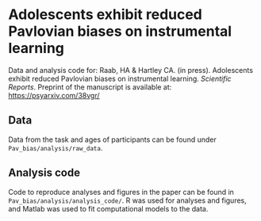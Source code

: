 # Adolescents exhibit reduced Pavlovian biases on instrumental learning
Data and analysis code for: Raab, HA & Hartley CA. (in press). Adolescents exhibit reduced Pavlovian biases on instrumental learning. *Scientific Reports*. Preprint of the manuscript is available at: https://psyarxiv.com/38vgr/

## Data
Data from the task and ages of participants can be found under ```Pav_bias/analysis/raw_data```. 

## Analysis code 
Code to reproduce analyses and figures in the paper can be found in ```Pav_bias/analysis/analysis_code/```. R was used for analyses and figures, and Matlab was used to fit computational models to the data.
